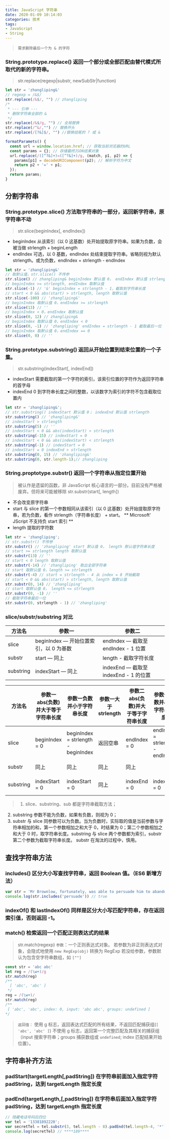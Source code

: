 ```yaml
---
title: JavaScript 字符串
date: 2020-01-09 10:14:03
categories: 技术
tags:
- JavaScript
- String
---
```


> `需求删除最后一个为 & 的字符`
### String.prototype.replace() 返回一个部分或全部匹配由替代模式所取代的新的字符串。
> str.replace(regexp|substr, newSubStr|function)

```javascript
let str = 'zhangliping&'
// regexp = /&$/
str.replace(/&$/, "") // zhangliping
/*
 * --- 引申 ---
 * 删除字符串全部的 &
 */
str.replace(/&$/g, "") // 全局替换
str.replace(/^&/,"") // 替换开头
str.replace(/[?&]$/, "") //替换结尾的 ? 或 &

formatParamets() {
  const url = window.location.href; // 获取当前浏览器的URL
  const params = {}; // 存储最终JSON结果对象
  url.replace(/([^?&]+)=([^?&]+)/g, (match, p1, p2) => {
    params[p1] = decodeURIComponent(p2); // 解析字符为中文
    return p2 + '=' + p1;
  });
  return params;
}
```
<!-- more -->
## 分割字符串
### String.prototype.slice() 方法取字符串的一部分，返回新字符串，原字符串不动
> str.slice(beginIndex[, endIndex])
* beginIndex 从该索引（以 0 这基数）处开始提取原字符串。如果为负数，会被当做 strlength + beginLength
* endIndex 可选，以 0 基数，endIndex 处结束提取字符串。省略则视为默认 strlength。或为负数，endIndex = strlength - endIndex

```javascript
let str = 'zhangliping&'
// 取默认值，str.slice() 不传参
str.slice() // zhangliping& beginIndex 默认值 0， endIndex 默认值 strlength
// beginIndex >= strlength, endIndex 取默认值
str.slice(-1) // '&' beginIndex = strlength - 1，截取到字符串长度
// start < 0 && abs(start) > strlength, length 取默认值
str.slice(-100) // 'zhangliping&'
// beginIndex 取默认值 0，endIndex >= strlength
str.slice(13) // ''
// beginIndex < 0，endIndex 取默认值
str.slice(0, 12) // zhangliping&
// beginIndex 取默认值 0，endIndex < 0
str.slice(0, -1) // 'zhangliping' endIndex = strlength - 1 截取最后一位
// beginIndex 取默认值 0，endIndex == 0
str.slice(0, 0) // ''
```

### String.prototype.substring() 返回从开始位置到结束位置的一个子集。
> str.substring(indexStart[, indexEnd])
* indexStart 需要截取的第一个字符的索引，该索引位置的字符作为返回字符串的首字母
* indexEnd 0 到字符串长度之间的整数，以该数字为索引的字符不包含截取位置内

```javascript
let str = 'zhangliping&';
// str.substring() indexStart 默认值 0； indexEnd 默认值 strlength
str.substring() // 'zhangliping&'
// indexStart > strlength
str.substring(5) // ''
// indexStart < 0 && abs(indexStart) > strlength
str.substring(-15) // indexStart = 0
// indexStart < 0 && abs(indexStart) < strlength
str.substring(-1) // indexStart = 0
// indexStart = 0 indexEnd > strlength
str.substring(0, 15) // 'zhangliping&'
str.substring(0, str.length-1);// zhangliping
```

### String.proptotype.substr() 返回一个字符串从指定位置开始
> 被认作是遗留的函数，非 JavaScript 核心语言的一部分。目前没有严格被废弃。但将来可能被移除
str.substr(start[, length])
* 不会改变原字符串
* start 与 slice 的第一个参数相同从该索引（以 0 这基数）处开始提取原字符串，若为负数，看作 strlength（字符串长度） + start。
** Microsoft' JScript 不支持负 start 索引 **
* length 提取的字符数

```javascript
let str = 'zhangliping';
// str.substr() 不传参
str.substr() // 'zhangliping' start 默认值 0， length 默认值字符串长度
// start >= strlength length 取默认值
str.substr(13) // ''
// start < 0 length 取默认值
str.substr(-14) // 'zhangliping' 取出全部字符串
// start 取默认值 0，length >= strlength
str.substr(-4) // start = strlength - 4 从 index = 8 开始截取
// start < 0 && abs(start) > strlength, length 取默认值
str.substr(0, 14) // 'zhangliping'
// start 取默认值 0， length <= strlength
str.substr(0, -1) // ''
// 截取字符串最后一位
str.substr(0, strlength - 1) // 'zhangliping'
```

### slice/substr/substring 对比
| 方法名 | 参数一 | 参数二 |
|----| ---------------- | ------------ |
| slice | beginIndex — 开始位置索引，以 0 为基数 | endIndex — 截取至 endIndex - 1 位置 |
| substr | start — 同上 | length - 截取字符长度 |
| substring | indexStart — 同上 | indexEnd — 截取至 indexEnd - 1 的位置 |

| 方法名 | 参数一abs(负数)并大于等于字符串长度 | 参数一负数并小于字符串长度 | 参数一大于 strlength | 参数二abs(负数)并大于等于字符串长度| 参数一负数并小于字符串长度 | 参数二大于 strlength |
|----|  ---------- | ---------- | -------- | ------- | ---| --- |
| slice | beginIndex = 0 | beginIndex = strlength - beginIndex | 返回空串 |  endIndex = 0 | endIndex = strlength - endIndex | endIndex = strlength |
| substr | 同上 | 同上 | 同上 | 同上 | |length = strlength |
| substring | indexStart = 0 | indexStart = 0 | 同上 | indexEnd = 0 | indexEnd = 0 | indexEnd = strlength |

> 1.  slice、substring、sub 都是字符串截取方法；
  2.  substring 参数不能为负数，如果有负数，则视为 0；
  3.  substr 与 slice 同参数可以为负数。当为负数时，实际取的值是当前参数与字符串相加的和，第一个参数相加之和大于 0，时结果为 0；第二个参数相加之和大于 0 时，取字符串长度。substring 与 slice 两个参数都为索引，substr 第二个参数为截取字符串长度。 substr 在淘汰的过程中，慎用。

## 查找字符串方法
### includes() 区分大小写查找字符串，返回 Boolean 值。（ES6 新增方法）
```javascript
var str = 'Mr Brownlow, fortunately, was able to persuade him to abandon this wild idea';
console.log(str.includes('persuade')) // true
```
### indexOf() 和 lastIndexOf() 同样是区分大小写匹配字符串，存在返回索引值，否则返回 -1。
### match() 检索返回一个匹配正则表达式的结果
> str.match(regexp)
> `参数`：一个正则表达式对象。
> 若参数为非正则表达式对象，会隐式地使用 `new RegExp(obj)` 转换为 RegExp
> 若没给参数，参数默认为包含空字符串数组，如 `[""]`

```javascript
const str = 'abc abc'
let reg = /(\w+)/g
str.match(reg)
/**
  [ 'abc', 'abc' ]
 */
reg = /(\w+)/
str.match(reg)
/**
 [ 'abc', 'abc', index: 0, input: 'abc abc', groups: undefined ]
*/
```
> `返回值：`
> 使用 g 标志，返回表达式匹配的所有结果，不返回匹配捕获组(`[ 'abc', 'abc' ]`)
> 不使用 g 标志，返回第一个完整匹配及其相关的捕获组（input 搜索字符串；groups 捕获数组或 `undefined`; index 匹配结果开始位置）。

##  字符串补齐方法

### padStart(targetLength[,padString]) 在字符串前面加入指定字符padString，达到 targetLength 指定长度
### padEnd(targetLength,[,padString]) 在字符串后面加入指定字符 padString，达到 targetLength 指定长度
```javaScript
// 隐藏电话号码后四位
var tel = '13381892220';
var secretTel = tel.substr(3, tel.length - 8).padEnd(tel.length-4, '*').padStart(tel.length, '*')
console.log(secretTel) // ****189****
```
